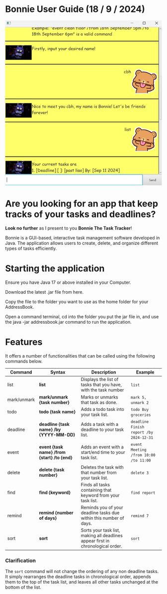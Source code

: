 # Bonnie User Guide (18 / 9 / 2024)

![Ui.png](docs/Ui.png)

# Are you looking for an app that keep tracks of your tasks and deadlines? 
**Look no further** as I present to you **Bonnie The Task Tracker**!

Bonnie is a GUI-based, interactive task management software developed in Java. 
The application allows users to create, delete, and organize different types of tasks efficiently. 

# Starting the application

Ensure you have Java 17 or above installed in your Computer.

Download the latest .jar file from here.

Copy the file to the folder you want to use as the home folder for your AddressBook.

Open a command terminal, cd into the folder you put the jar file in, and use the java -jar addressbook.jar command to run the application.

# Features

It offers a number of functionalities that can be called using the following commands below.

| Command | Syntax | Description | Example                                 |
|---------|--------|-------------|-----------------------------------------|
| list | **list** | Displays the list of tasks that you have, with the task number | `list`                                  |
| mark/unmark | **mark/unmark {task number}** | Marks or unmarks that task as done. | `mark 5, unmark 2`                      |
| todo | **todo {task name}** | Adds a todo task into your task list. | `todo Buy groceries`                    |
| deadline | **deadline {task name} /by {YYYY-MM-DD}** | Adds a task with a deadline to your task list. | `deadline Finish report /by 2024-12-31` |
| event | **event {task name} /from {start} /to {end}** | Adds an event with a start/end time to your task list. | `event Meeting /from 10:00 /to 11:00`   |
| delete | **delete {task number}** | Deletes the task with that number from your task list. | `delete 3`                              |
| find | **find {keyword}** | Finds all tasks containing that keyword from your task list. | `find report`                           |
| remind | **remind {number of days}** | Reminds you of your deadline tasks due within this number of days. | `remind 7`                              |
| sort | **sort** | Sorts your task list, making all deadlines appear first in chronological order. | `sort`                                  |

### Clarification

The `sort` command will not change the ordering of any non deadline tasks. It simply rearranges the deadline tasks in chronological
order, appends them to the top of the task list, and leaves all other tasks unchanged at the bottom of the list.
